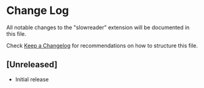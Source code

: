 # Change Log

All notable changes to the "slowreader" extension will be documented in this file.

Check [Keep a Changelog](http://keepachangelog.com/) for recommendations on how to structure this file.

## [Unreleased]

- Initial release